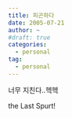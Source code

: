 ```yaml
---
title: 피곤하다
date: 2005-07-21
author: ~
#draft: true
categories:
  - personal
tag:
  - personal
---
```




너무 지친다..헥헥

the Last Spurt!



 






